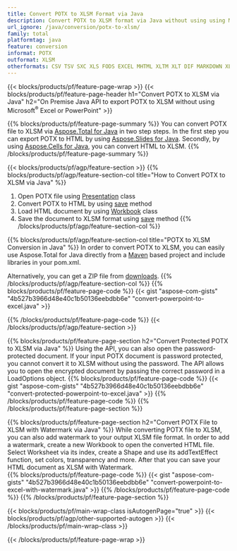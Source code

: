 ```yaml
---
title: Convert POTX to XLSM Format via Java
description: Convert POTX to XLSM format via Java without using using Microsoft Excel or PowerPoint
url_ignore: /java/conversion/potx-to-xlsm/
family: total
platformtag: java
feature: conversion
informat: POTX
outformat: XLSM
otherformats: CSV TSV SXC XLS FODS EXCEL MHTML XLTM XLT DIF MARKDOWN XLAM XLSB ODS XLTX XLSX DOC DOCX DOCM DOT DOTM DOTX ODT OTT RTF WORD WORDML TEXT FLATOPX
---
```

{{< blocks/products/pf/feature-page-wrap >}}
{{< blocks/products/pf/feature-page-header h1="Convert POTX to XLSM via Java" h2="On Premise Java API to export POTX to XLSM without using Microsoft<sup>&reg;</sup> Excel or PowerPoint" >}}

{{% blocks/products/pf/feature-page-summary %}}
You can convert POTX file to XLSM via [Aspose.Total for Java](https://products.aspose.com/total/java/) in two step steps. In the first step you can export POTX to HTML by using [Aspose.Slides for Java](https://products.aspose.com/slides/java/). Secondly, by using [Aspose.Cells for Java](https://products.aspose.com/cells/java/), you can convert HTML to XLSM.
{{% /blocks/products/pf/feature-page-summary  %}}

{{< blocks/products/pf/agp/feature-section >}}
{{% blocks/products/pf/agp/feature-section-col title="How to Convert POTX to XLSM via Java" %}}
1. Open POTX file using [Presentation](https://reference.aspose.com/slides/java/com.aspose.slides/Presentation) class
2. Convert POTX to HTML by using [save](https://reference.aspose.com/slides/java/com.aspose.slides/Presentation#save-java.lang.String-int-com.aspose.slides.ISaveOptions-) method
3. Load HTML document by using [Workbook](https://reference.aspose.com/cells/java/com.aspose.cells/Workbook) class
4. Save the document to XLSM format using [save](https://reference.aspose.com/cells/java/com.aspose.cells/workbook#save(java.lang.String,%20com.aspose.cells.SaveOptions)) method
{{% /blocks/products/pf/agp/feature-section-col %}}

{{% blocks/products/pf/agp/feature-section-col title="POTX to XLSM Conversion in Java" %}}
In order to convert POTX to XLSM, you can easily use Aspose.Total for Java directly from a [Maven](https://releases.aspose.com/total/java/) based project and include libraries in your pom.xml.

Alternatively, you can get a ZIP file from [downloads](https://releases.aspose.com/total/java).
{{% /blocks/products/pf/agp/feature-section-col %}}
{{% blocks/products/pf/feature-page-code %}}
{{< gist "aspose-com-gists" "4b527b3966d48e40c1b50136eebdbb6e" "convert-powerpoint-to-excel.java" >}}

{{% /blocks/products/pf/feature-page-code %}}
{{< /blocks/products/pf/agp/feature-section >}}

{{% blocks/products/pf/feature-page-section  h2="Convert Protected POTX to XLSM via Java" %}}
Using the API, you can also open the password-protected document. If your input POTX document is password protected, you cannot convert it to XLSM without using the password. The API allows you to open the encrypted document by passing the correct password in a LoadOptions object.
{{% blocks/products/pf/feature-page-code %}}
{{< gist "aspose-com-gists" "4b527b3966d48e40c1b50136eebdbb6e" "convert-protected-powerpoint-to-excel.java" >}}
{{% /blocks/products/pf/feature-page-code  %}}
{{% /blocks/products/pf/feature-page-section %}}

{{% blocks/products/pf/feature-page-section  h2="Convert POTX File to XLSM with Watermark via Java" %}}
While converting POTX file to XLSM, you can also add watermark to your output XLSM file format. In order to add a watermark, create a new Workbook to open the converted HTML file. Select Worksheet via its index, create a Shape and use its addTextEffect function, set colors, transparency and more. After that you can save your HTML document as XLSM with Watermark.  
{{% blocks/products/pf/feature-page-code %}}
{{< gist "aspose-com-gists" "4b527b3966d48e40c1b50136eebdbb6e" "convert-powerpoint-to-excel-with-watermark.java" >}}
{{% /blocks/products/pf/feature-page-code  %}}
{{% /blocks/products/pf/feature-page-section %}}

{{< blocks/products/pf/main-wrap-class isAutogenPage="true" >}}
{{< blocks/products/pf/agp/other-supported-autogen >}}
{{< /blocks/products/pf/main-wrap-class >}}

{{< /blocks/products/pf/feature-page-wrap >}}